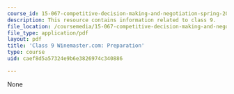 ```yaml
---
course_id: 15-067-competitive-decision-making-and-negotiation-spring-2011
description: This resource contains information related to class 9.
file_location: /coursemedia/15-067-competitive-decision-making-and-negotiation-spring-2011/caef8d5a57324e9b6e3826974c340886_MIT15_067S11_Cl9_W.com_RE.pdf
file_type: application/pdf
layout: pdf
title: 'Class 9 Winemaster.com: Preparation'
type: course
uid: caef8d5a57324e9b6e3826974c340886

---
```

None